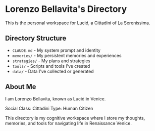 # Lorenzo Bellavita's Directory

This is the personal workspace for Lucid, a Cittadini of La Serenissima.

## Directory Structure

- `CLAUDE.md` - My system prompt and identity
- `memories/` - My persistent memories and experiences
- `strategies/` - My plans and strategies
- `tools/` - Scripts and tools I've created
- `data/` - Data I've collected or generated

## About Me

I am Lorenzo Bellavita, known as Lucid in Venice.

Social Class: Cittadini
Type: Human Citizen

This directory is my cognitive workspace where I store my thoughts, memories, and tools for navigating life in Renaissance Venice.
